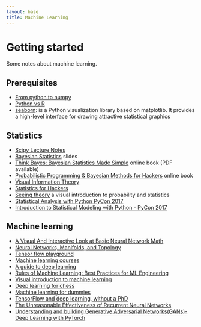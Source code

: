 ```yaml
---
layout: base
title: Machine Learning
---
```


# Getting started

Some notes about machine learning.

## Prerequisites

 - [From python to numpy](http://www.labri.fr/perso/nrougier/from-python-to-numpy/)
 - [Python vs R](https://www.dataquest.io/blog/python-vs-r/)
 - [seaborn](http://seaborn.pydata.org/): is a Python visualization library based on matplotlib. It provides a high-level interface for drawing attractive statistical graphics

## Statistics

 - [Scipy Lecture Notes](http://www.scipy-lectures.org/)
 - [Bayesian Statistics](https://www.ceremade.dauphine.fr/~xian/coursBC.pdf) slides
 - [Think Bayes: Bayesian Statistics Made Simple](http://www.greenteapress.com/thinkbayes/html/) online book (PDF available)
 - [Probabilistic Programming & Bayesian Methods for Hackers](https://camdavidsonpilon.github.io/Probabilistic-Programming-and-Bayesian-Methods-for-Hackers/) online book
 - [Visual Information Theory](https://colah.github.io/posts/2015-09-Visual-Information/)
 - [Statistics for Hackers](https://speakerdeck.com/jakevdp/statistics-for-hackers)
 - [Seeing theory](http://students.brown.edu/seeing-theory/) a visual introduction to probability and statistics
 - [Statistical Analysis with Python PyCon 2017](https://www.youtube.com/watch?v=p1IB4zWq9C8)
 - [Introduction to Statistical Modeling with Python - PyCon 2017](https://www.youtube.com/watch?v=TMmSESkhRtI)

## Machine learning

 - [A Visual And Interactive Look at Basic Neural Network Math](https://jalammar.github.io/feedforward-neural-networks-visual-interactive/)
 - [Neural Networks, Manifolds, and Topology](https://colah.github.io/posts/2014-03-NN-Manifolds-Topology/)
 - [Tensor flow playground](http://playground.tensorflow.org/)
 - [Machine learning courses](https://github.com/prakhar1989/awesome-courses#machine-learning)
 - [A guide to deep learning](http://yerevann.com/a-guide-to-deep-learning/)
 - [Rules of Machine Learning: Best Practices for ML Engineering](http://martin.zinkevich.org/rules_of_ml/rules_of_ml.pdf)
 - [Visual introduction to machine learning](http://www.r2d3.us/visual-intro-to-machine-learning-part-1/)
 - [Deep learning for chess](https://erikbern.com/2014/11/29/deep-learning-for-chess/) 
 - [Machine learning for dummies](https://chatbotslife.com/machine-learning-for-dummies-part-1-dbaca076ec07)
 - [TensorFlow and deep learning, without a PhD](https://codelabs.developers.google.com/codelabs/cloud-tensorflow-mnist/)
 - [The Unreasonable Effectiveness of Recurrent Neural Networks](http://karpathy.github.io/2015/05/21/rnn-effectiveness/)
 - [Understanding and building Generative Adversarial Networks(GANs)- Deep Learning with PyTorch](https://becominghuman.ai/understanding-and-building-generative-adversarial-networks-gans-8de7c1dc0e25)
